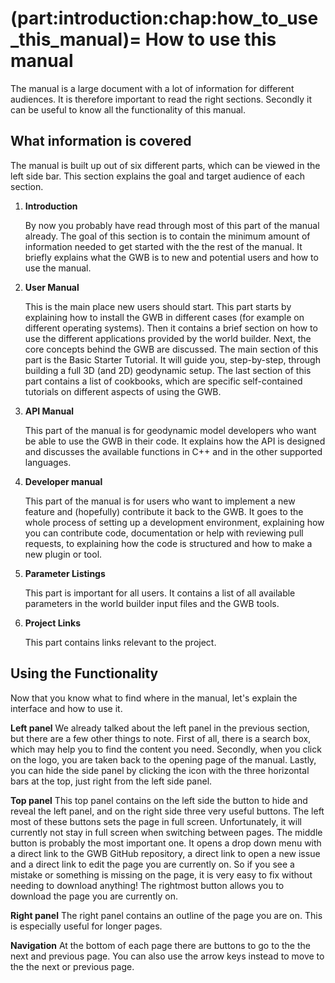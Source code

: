 (part:introduction:chap:how_to_use_this_manual)=
How to use this manual
======================

The manual is a large document with a lot of information for different audiences. It is therefore important to read the right sections. Secondly it can be useful to know all the functionality of this manual. 

## What information is covered

The manual is built up out of six different parts, which can be viewed in the left side bar. This section explains the goal and target audience of each section.

1. **Introduction**
   
   By now you probably have read through most of this part of the manual already. The goal of this section is to contain the minimum amount of information needed to get started with the the rest of the manual. It briefly explains what the GWB is to new and potential users and how to use the manual.

2. **User Manual**

   This is the main place new users should start. This part starts by explaining how to install the GWB in different cases (for example on different operating systems). Then it contains a brief section on how to use the different applications provided by the world builder. Next, the core concepts behind the GWB are discussed. The main section of this part is the Basic Starter Tutorial. It will guide you, step-by-step, through building a full 3D (and 2D) geodynamic setup. The last section of this part contains a list of cookbooks, which are specific self-contained tutorials on different aspects of using the GWB.

3. **API Manual**

   This part of the manual is for geodynamic model developers who want be able to use the GWB in their code. It explains how the API is designed and discusses the available functions in C++ and in the other supported languages.

4. **Developer manual**

   This part of the manual is for users who want to implement a new feature and (hopefully) contribute it back to the GWB. It goes to the whole process of setting up a development environment, explaining how you can contribute code, documentation or help with reviewing pull requests, to explaining how the code is structured and how to make a new plugin or tool.

5. **Parameter Listings**

   This part is important for all users. It contains a list of all available parameters in the world builder input files and the GWB tools.

6. **Project Links**

   This part contains links relevant to the project.

## Using the Functionality

Now that you know what to find where in the manual, let's explain the interface and how to use it.

**Left panel** We already talked about the left panel in the previous section, but there are a few other things to note. First of all, there is a search box, which may help you to find the content you need. Secondly, when you click on the logo, you are taken back to the opening page of the manual. Lastly, you can hide the side panel by clicking the icon with the three horizontal bars at the top, just right from the left side panel. 

**Top panel** This top panel contains on the left side the button to hide and reveal the left panel, and on the right side three very useful buttons. The left most of these buttons sets the page in full screen. Unfortunately, it will currently not stay in full screen when switching between pages. The middle button is probably the most important one. It opens a drop down menu with a direct link to the GWB GitHub repository, a direct link to open a new issue and a direct link to edit the page you are currently on.  So if you see a mistake or something is missing on the page, it is very easy to fix without needing to download anything! The rightmost button allows you to download the page you are currently on.

**Right panel** The right panel contains an outline of the page you are on. This is especially useful for longer pages.

**Navigation** At the bottom of each page there are buttons to go to the the next and previous page. You can also use the arrow keys instead to move to the the next or previous page.